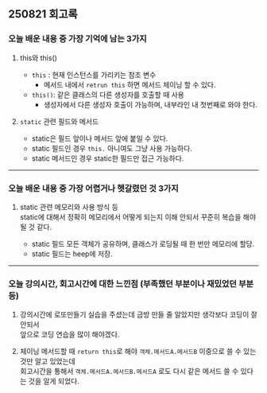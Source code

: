## 250821 회고록


### 오늘 배운 내용 중 가장 기억에 남는 3가지

1. this와 this() <br>
    * `this` : 현재 인스턴스를 가리키는 참조 변수
        - 메서드 내에서 `retrun this` 하면 메서드 체이닝 할 수 있다.
    * `this()`: 같은 클래스의 다른 생성자를 호출할 때 사용
        - 생성자에서 다른 생성자 호출이 가능하며, 내부라인 내 첫번째로 와야 한다.

2. `static` 관련 필드와 메서드 <br>
    * static은 필드 앞이나 메서드 앞에 붙일 수 있다.
    * static 필드인 경우 `this.` 아니여도 그냥 사용 가능하다.
    * static 메서드인 경우 static한 필드만 접근 가능하다.

---

### 오늘 배운 내용 중 가장 어렵거나 헷갈렸던 것 3가지

1. static 관련 메모리와 사용 방식 등 <br>
    static에 대해서 정확히 메모리에서 어떻게 되는지 이해 안되서 꾸준히 복습을 해야 될 것 같다.

    * static 필드 모든 객체가 공유하며, 클래스가 로딩될 때 한 번만 메모리에 할당.
    * static 필드는 heep에 저장.
    

---
   
### 오늘 강의시간, 회고시간에 대한 느낀점 (부족했던 부분이나 재밌었던 부분 등)

1. 강의시간에 로또만들기 실습을 주셨는데 금방 만들 줄 알았지만 생각보다 코딩이 잘 안되서 <br>
    앞으로 코딩 연습을 많이 해야겠다.

2. 체이닝 메서드할 때 `return this`로 해야 `객체.메서드A.메서드B` 이중으로 쓸 수 있는 것만 알고 있었는데 <br>
    회고시간을 통해서 `객체.메서드A.메서드B.메서드A` 로도 다시 같은 메서드 쓸 수 있다는 것을 알게 되었다.